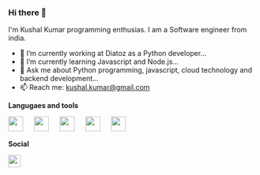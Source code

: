 ### Hi there 👋

I'm Kushal Kumar programming enthusias. I am a Software engineer from india.


- 🔭 I’m currently working at Diatoz as a Python developer...
- 🌱 I’m currently learning Javascript and Node.js...
- 💬 Ask me about Python programming, javascript, cloud technology and backend development...
- 📫 Reach me: kushal.kumar@gmail.com

**Langugaes and tools**


<img src="https://user-images.githubusercontent.com/97940710/217604959-9fd8a973-d8c6-4e6c-9718-f18fa48d1777.png" width="30" height="30"> &emsp; <img src="https://user-images.githubusercontent.com/97940710/217606392-689f9c46-012e-4a96-b089-dd0549e3d587.png" width="30" height="30"> &emsp; 
<img src="https://user-images.githubusercontent.com/97940710/217607008-f51630a6-c9a3-43bd-bb87-6146320bbbf8.png" width="30" height="30"> &emsp;
<img src="https://user-images.githubusercontent.com/97940710/217607437-ce0a361c-deeb-4701-8db7-567714e59b8d.svg" width="30" height="30"> &emsp; 
<img src="https://user-images.githubusercontent.com/97940710/217607652-52f2e88b-6cbe-4c41-ae31-9be4f8b9ee7d.png" width="30" height="30">

**Social**

<a href= "https://www.linkedin.com/in/kushal-kumar-rajak-457b97203/"><img src="https://user-images.githubusercontent.com/97940710/217612283-2d45f917-a20d-4f5c-ae3e-c1429ec821f8.png" width ="25" height="25"></a>
